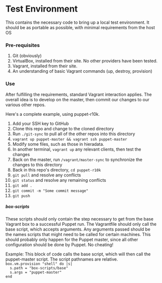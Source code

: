 # Test Environment

This contains the necessary code to bring up a local test environment.  It should be as portable as possible, with minimal requirements from the host OS

### Pre-requisites

1. Git (obviously)
1. VirtualBox, installed from their site.  No other providers have been tested.
1. Vagrant, installed from their site.
1. An understanding of basic Vagrant commands (up, destroy, provision)

### Use

After fulfilling the requirements, standard Vagrant interaction applies.  The overall idea is to develop on the master, then commit our changes to our various other repos.

Here's a complete example, using puppet-r10k.

1. Add your SSH key to GitHub
1. Clone this repo and change to the cloned directory
1. Run `./git-sync` to pull all of the other repos into this directory
1. `vagrant up puppet-master && vagrant ssh puppet-master`
1. Modify some files, such as those in hieradata.
1. In another terminal, `vagrant up` any relevant clients, then test the changes
1. Back on the master, run `/vagrant/master-sync` to synchronize the changes to this directory
1. Back in this repo's directory, `cd puppet-r10k`
1. `git pull` and resolve any conflicts
1. `git status` and resolve any remaining conflicts
1. `git add .`
1. `git commit -m "Some commit message"`
1. `git push`

##### box-scripts

These scripts should only contain the step necessary to get from the base Vagrant box to a successful Puppet run.  The Vagrantfile should only call the base script, which accepts arguments.  Any arguments passed should be the names scripts that might need to be called for certain machines.  This should probably only happen for the Puppet master, since all other configuration should be done by Puppet.  No cheating!  
  
Example:  This block of code calls the base script, which will then call the puppet-master script.  The script pathnames are relative.  
`box.vm.provision "shell" do |s|`  
`  s.path = "box-scripts/base"`  
`  s.args = "puppet-master"`  
`end`
